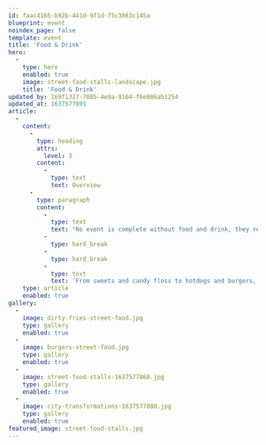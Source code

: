 ```yaml
---
id: faac4165-b92b-441d-9f1d-75c3863c145a
blueprint: event
noindex_page: false
template: event
title: 'Food & Drink'
hero:
  -
    type: hero
    enabled: true
    image: street-food-stalls-landscape.jpg
    title: 'Food & Drink'
updated_by: 169f1327-7085-4e9a-9104-f6e806ab1254
updated_at: 1637577891
article:
  -
    content:
      -
        type: heading
        attrs:
          level: 3
        content:
          -
            type: text
            text: Overview
      -
        type: paragraph
        content:
          -
            type: text
            text: "No event is complete without food and drink, they really can make or break an experience. At EC Events, we can offer classic fairground food stalls, in all shapes and sizes to cater for various numbers of people.\_"
          -
            type: hard_break
          -
            type: hard_break
          -
            type: text
            text: 'From sweets and candy floss to hotdogs and burgers, we’ve got catering for all tastes.'
    type: article
    enabled: true
gallery:
  -
    image: dirty-fries-street-food.jpg
    type: gallery
    enabled: true
  -
    image: burgers-street-food.jpg
    type: gallery
    enabled: true
  -
    image: street-food-stalls-1637577868.jpg
    type: gallery
    enabled: true
  -
    image: city-transformations-1637577880.jpg
    type: gallery
    enabled: true
featured_image: street-food-stalls.jpg
---
```

